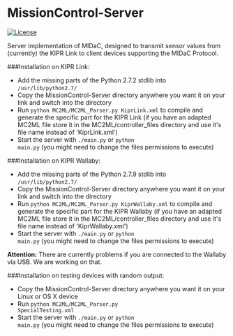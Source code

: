 # MissionControl-Server
[![License](https://img.shields.io/badge/license-MIT-brightgreen.svg?style=flat)](https://github.com/team-items/MissionControl-Server/blob/master/LICENSE)

Server implementation of MIDaC, designed to transmit sensor values from (currently) the KIPR Link to client devices supporting the MIDaC Protocol. 

###Installation on KIPR Link:
* Add the missing parts of the Python 2.7.2 stdlib into <code>/usr/lib/python2.7/</code>
* Copy the MissionControl-Server directory anywhere you want it on your link and switch into the directory
* Run <code>python MC2ML/MC2ML\_Parser.py KiprLink.xml</code> to compile and generate the specific part for the KIPR Link (if you have an adapted MC2ML file store it in the MC2ML/controller_files directory and use it's file name instead of 'KiprLink.xml')
* Start the server with <code>./main.py</code> or <code>python main.py</code> (you might need to change the files permissions to execute)

###Installation on KIPR Wallaby:
* Add the missing parts of the Python 2.7.9 stdlib into <code>/usr/lib/python2.7/</code>
* Copy the MissionControl-Server directory anywhere you want it on your link and switch into the directory
* Run <code>python MC2ML/MC2ML\_Parser.py KiprWallaby.xml</code> to compile and generate the specific part for the KIPR Wallaby (if you have an adapted MC2ML file store it in the MC2ML/controller_files directory and use it's file name instead of 'KiprWallaby.xml')
* Start the server with <code>./main.py</code> or <code>python main.py</code> (you might need to change the files permissions to execute)

**Attention:** There are currently problems if you are connected to the Wallaby via USB. We are working on that.

###Installation on testing devices with random output:
* Copy the MissionControl-Server directory anywhere you want it on your Linux or OS X device
* Run <code>python MC2ML/MC2ML\_Parser.py SpecialTesting.xml</code> 
* Start the server with <code>./main.py</code> or <code>python main.py</code> (you might need to change the files permissions to execute)